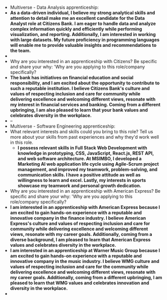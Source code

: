 - Multiverse - Data Analysis apprenticeship:
- **As a data-driven individual, I believe my strong analytical skills and attention to detail make me an excellent candidate for the Data Analyst role at Citizens Bank. I am eager to handle data and analyze complex information quickly and efficiently while performing visualization, and reporting. Additionally, I am interested in working with large datasets. My future proficiency in programming languages will enable me to provide valuable insights and recommendations to the team.**
-
- Why are you interested in an apprenticeship with Citizens?
  Be specific and share your why: 'Why are you applying to this role/company specifically?
- **The bank has initiatives on financial education and social responsibility, and I am excited about the opportunity to contribute to such a reputable institution. I believe Citizens Bank's culture and values of respecting inclusion and care for community while delivering excellence and welcoming different views, resonate with my interest in financial services and banking. Coming from a different upbringing, I am also pleased to learn that your bank values and celebrates diversity in the workplace.**
- –
- Multiverse - Software Engineering apprenticeship:
- What relevant interests and skills could you bring to this role?
  Tell us more about your skills from past experiences and why they'd work well in this role.
	- **I possess relevant skills in Full Stack Web Development with knowledge in prototyping, CSS, JavaScript, React.js, REST API, and web software architecture. At MSIMBO, I developed a Marketing AI web application life cycle using Agile-Scrum project management, and improved my teamwork, problem-solving, and communication skills. I have a positive attitude as well as willingness to learn and excel. Lastly, my interests in sports showcase my teamwork and personal growth dedication.**
- Why are you interested in an apprenticeship with American Express?
  Be specific and share your why: 'Why are you applying to this role/company specifically?
- **I am interested in an apprenticeship with American Express because I am excited to gain hands-on experience with a reputable and innovative company in the finance industry. I believe American Express's culture and values of respecting inclusion and care for community while delivering excellence and welcoming different views, resonate with my career goals. Additionally, coming from a diverse background, I am pleased to learn that American Express values and celebrates diversity in the workplace.**
- **I am interested in an apprenticeship at Warner Music Group because I am excited to gain hands-on experience with a reputable and innovative company in the music industry. I believe WMG culture and values of respecting inclusion and care for the community while delivering excellence and welcoming different views, resonate with my career goals. Additionally, coming from a different upbringing, I am pleased to learn that WMG values and celebrates innovation and diversity in the workplace.**
-